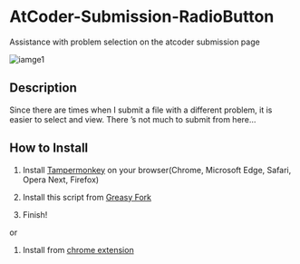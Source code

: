 AtCoder-Submission-RadioButton
====
Assistance with problem selection on the atcoder submission page

![iamge1](https://user-images.githubusercontent.com/56141035/66271740-be7e4800-e89c-11e9-855a-ee70c617f9c7.png)


## Description
Since there are times when I submit a file with a different problem, it is easier to select and view.
There ’s not much to submit from here…



## How to Install
1. Install [Tampermonkey](https://www.tampermonkey.net) on your browser(Chrome, Microsoft Edge, Safari, Opera Next, Firefox)

2. Install this script from [Greasy Fork](https://greasyfork.org/ja/scripts/390828-atcoder-submission-radiobutton)

3. Finish!

or

1. Install from [chrome extension](https://chrome.google.com/webstore/detail/atcoder-submission-radiob/hkehpabdllmdfmflgjofmgcdbmjafcdd)
